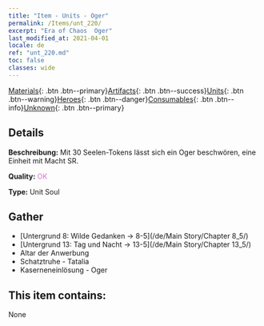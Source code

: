 ```yaml
---
title: "Item - Units - Oger"
permalink: /Items/unt_220/
excerpt: "Era of Chaos  Oger"
last_modified_at: 2021-04-01
locale: de
ref: "unt_220.md"
toc: false
classes: wide
---
```

 [Materials](/de/Items/){: .btn .btn--primary}[Artifacts](/de/Items/Artifacts/){: .btn .btn--success}[Units](/de/Items/Units/){: .btn .btn--warning}[Heroes](/de/Items/Heroes/){: .btn .btn--danger}[Consumables](/de/Items/Consumables/){: .btn .btn--info}[Unknown](/de/Items/Unknown/){: .btn .btn--primary}

## Details
 **Beschreibung:** Mit 30 Seelen-Tokens lässt sich ein Oger beschwören, eine Einheit mit Macht SR.

 **Quality:** <span style="color: #DA70D6">OK</span>

 **Type:** Unit Soul

## Gather

*    [Untergrund 8: Wilde Gedanken -> 8-5](/de/Main Story/Chapter 8_5/) 
*    [Untergrund 13: Tag und Nacht -> 13-5](/de/Main Story/Chapter 13_5/) 
*    Altar der Anwerbung 
*    Schatztruhe - Tatalia 
*    Kaserneneinlösung - Oger 

## This item contains:

  None

